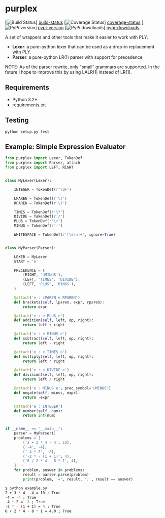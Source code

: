 # purplex
[![Build Status][build-status-badge]] [build-status]
[![Coverage Status][coverage-status-badge]] [coverage-status]
[![PyPi version][pypi-version-badge]] [pypi-version]
[![PyPi downloads][pypi-downloads-badge]] [pypi-downloads]

A set of wrappers and other tools that make it easier to work with PLY.

  * **Lexer**: a pure-python lexer that can be used as a drop-in replacement with PLY.
  * **Parser**: a pure-python LR(1) parser with support for precedence

NOTE: As of the parser rewrite, only "small" grammars are supported. In the future I hope to improve this by using LALR(1) instead of LR(1).


## Requirements

  * Python 3.2+
  * requirements.txt


## Testing

`python setup.py test`


## Example: Simple Expression Evaluator

```python
from purplex import Lexer, TokenDef
from purplex import Parser, attach
from purplex import LEFT, RIGHT


class MyLexer(Lexer):

    INTEGER = TokenDef(r'\d+')

    LPAREN = TokenDef(r'\(')
    RPAREN = TokenDef(r'\)')

    TIMES = TokenDef(r'\*')
    DIVIDE = TokenDef(r'/')
    PLUS = TokenDef(r'\+')
    MINUS = TokenDef(r'-')

    WHITESPACE = TokenDef(r'[\s\n]+', ignore=True)


class MyParser(Parser):

    LEXER = MyLexer
    START = 'e'

    PRECEDENCE = (
        (RIGHT, 'UMINUS'),
        (LEFT, 'TIMES', 'DIVIDE'),
        (LEFT, 'PLUS', 'MINUS'),
    )

    @attach('e : LPAREN e RPAREN')
    def brackets(self, lparen, expr, rparen):
        return expr

    @attach('e : e PLUS e')
    def addition(self, left, op, right):
        return left + right

    @attach('e : e MINUS e')
    def subtract(self, left, op, right):
        return left - right

    @attach('e : e TIMES e')
    def multiply(self, left, op, right):
        return left * right

    @attach('e : e DIVIDE e')
    def division(self, left, op, right):
        return left / right

    @attach('e : MINUS e', prec_symbol='UMINUS')
    def negate(self, minus, expr):
        return -expr

    @attach('e : INTEGER')
    def number(self, num):
        return int(num)


if __name__ == '__main__':
    parser = MyParser()
    problems = [
        ('2 + 3 * 4 - 4', 10),
        ('-4', -4),
        ('-4 * 2', -8),
        ('-2 * - (1 + 1)', 4),
        ('6 / 2 * 4 - 8 * 1', 4),
    ]
    for problem, answer in problems:
        result = parser.parse(problem)
        print(problem, '=', result, ';', result == answer)
```

```bash
$ python example.py
2 + 3 * 4 - 4 = 10 ; True
-4 = -4 ; True
-4 * 2 = -8 ; True
-2 * - (1 + 1) = 4 ; True
6 / 2 * 4 - 8 * 1 = 4.0 ; True
```

[build-status]: https://travis-ci.org/mtomwing/purplex "Build status"
[build-status-badge]: https://travis-ci.org/mtomwing/purplex.png?branch=master
[coverage-status]: https://coveralls.io/r/mtomwing/purplex "Test coverage"
[coverage-status-badge]: https://coveralls.io/repos/mtomwing/purplex/badge.png?branch=master
[pypi-version]: https://crate.io/packages/purplex "Latest version hosted on PyPi"
[pypi-version-badge]: https://pypip.in/v/purplex/badge.png
[pypi-downloads]: https://crate.io/packages/purplex "Number of downloads from PyPi"
[pypi-downloads-badge]: https://pypip.in/d/purplex/badge.png

